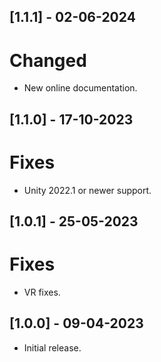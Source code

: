 ## [1.1.1] - 02-06-2024

# Changed
- New online documentation.

## [1.1.0] - 17-10-2023

# Fixes
- Unity 2022.1 or newer support.

## [1.0.1] - 25-05-2023

# Fixes
- VR fixes.

## [1.0.0] - 09-04-2023

- Initial release.